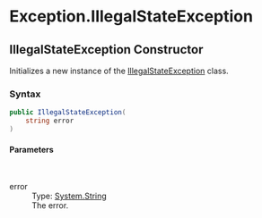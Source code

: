 # Exception.IllegalStateException
## IllegalStateException Constructor 
 

Initializes a new instance of the <a href="T_Iota_Lib_CSharp_Api_Exception_IllegalStateException">IllegalStateException</a> class.



### Syntax


```cs
public IllegalStateException(
	string error
)
```


#### Parameters
&nbsp;<dl><dt>error</dt><dd>Type: <a href="http://msdn2.microsoft.com/en-us/library/s1wwdcbf" target="_blank">System.String</a><br />The error.</dd></dl>


